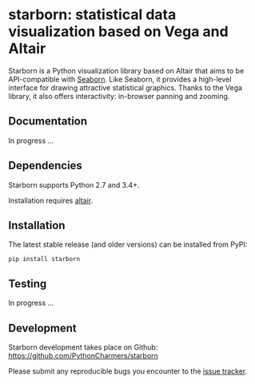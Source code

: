 starborn: statistical data visualization based on Vega and Altair
=================================================================

Starborn is a Python visualization library based on Altair that aims to be API-compatible with [Seaborn](seaborn.pydata.org). Like Seaborn, it provides a high-level interface for drawing attractive statistical graphics. Thanks to the Vega library, it also offers interactivity: in-browser panning and zooming.


Documentation
-------------

In progress ...


Dependencies
------------

Starborn supports Python 2.7 and 3.4+.

Installation requires [altair](http://altair-viz.github.io).


Installation
------------

The latest stable release (and older versions) can be installed from PyPI:

    pip install starborn


Testing
-------

In progress ...

 
Development
-----------

Starborn development takes place on Github: https://github.com/PythonCharmers/starborn

Please submit any reproducible bugs you encounter to the [issue tracker](https://github.com/PythonCharmers/starborn/issues).

